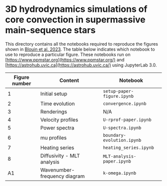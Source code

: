 # 3D hydrodynamics simulations of core convection in supermassive main-sequence stars

This directory contains all the notebooks required to reproduce the figures shown in [Blouin et al. 2023](https://ui.adsabs.harvard.edu/abs/2023MNRAS.521.4605B/abstract). The table below indicates which notebook to use to reproduce a particular figure. These notebooks run on [https://www.ppmstar.org](https://www.ppmstar.org/) and [https://astrohub.uvic.ca](https://astrohub.uvic.ca/) using JupyterLab 3.0.


| Figure number | Content                                 | Notebook                     |
| ------------- | --------------------------------------- | ---------------------------- |
| 1             | Initial setup                           | `setup-paper-figure.ipynb`   |
| 2		| Time evolution			  | `convergence.ipynb`		 |
| 3		| Renderings				  | N/A				 |
| 4		| Velocity profiles			  | `U-rprof-paper.ipynb`	 |
| 5		| Power spectra				  | `U-spectra.ipynb`		 |
| 6		| mu profiles				  | `boundary-evolution.ipynb` 	 |
| 7		| Heating series			  | `heating_series.ipynb`	 |
| 8		| Diffusivity - MLT analysis		  | `MLT-analysis-paper.ipynb`	 |
| A1		| Wavenumber-frequency diagram		  | `k-omega.ipynb`		 |

